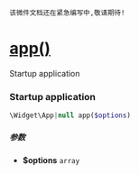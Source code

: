     该微件文档还在紧急编写中,敬请期待!
[app()](http://twinh.github.com/widget/api/app)
===============================================

Startup application

### Startup application
```php
\Widget\App|null app($options)
```

##### 参数
* **$options** `array` 

